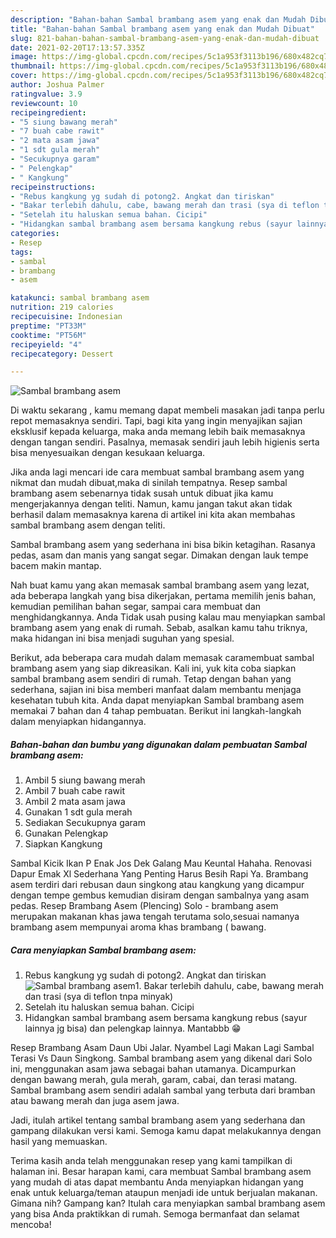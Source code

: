 ```yaml
---
description: "Bahan-bahan Sambal brambang asem yang enak dan Mudah Dibuat"
title: "Bahan-bahan Sambal brambang asem yang enak dan Mudah Dibuat"
slug: 821-bahan-bahan-sambal-brambang-asem-yang-enak-dan-mudah-dibuat
date: 2021-02-20T17:13:57.335Z
image: https://img-global.cpcdn.com/recipes/5c1a953f3113b196/680x482cq70/sambal-brambang-asem-foto-resep-utama.jpg
thumbnail: https://img-global.cpcdn.com/recipes/5c1a953f3113b196/680x482cq70/sambal-brambang-asem-foto-resep-utama.jpg
cover: https://img-global.cpcdn.com/recipes/5c1a953f3113b196/680x482cq70/sambal-brambang-asem-foto-resep-utama.jpg
author: Joshua Palmer
ratingvalue: 3.9
reviewcount: 10
recipeingredient:
- "5 siung bawang merah"
- "7 buah cabe rawit"
- "2 mata asam jawa"
- "1 sdt gula merah"
- "Secukupnya garam"
- " Pelengkap"
- " Kangkung"
recipeinstructions:
- "Rebus kangkung yg sudah di potong2. Angkat dan tiriskan"
- "Bakar terlebih dahulu, cabe, bawang merah dan trasi (sya di teflon tnpa minyak)"
- "Setelah itu haluskan semua bahan. Cicipi"
- "Hidangkan sambal brambang asem bersama kangkung rebus (sayur lainnya jg bisa) dan pelengkap lainnya. Mantabbb 😁"
categories:
- Resep
tags:
- sambal
- brambang
- asem

katakunci: sambal brambang asem 
nutrition: 219 calories
recipecuisine: Indonesian
preptime: "PT33M"
cooktime: "PT56M"
recipeyield: "4"
recipecategory: Dessert

---
```



![Sambal brambang asem](https://img-global.cpcdn.com/recipes/5c1a953f3113b196/680x482cq70/sambal-brambang-asem-foto-resep-utama.jpg)

Di waktu  sekarang , kamu memang dapat membeli masakan jadi tanpa perlu repot memasaknya sendiri. Tapi, bagi kita yang ingin menyajikan sajian eksklusif kepada keluarga, maka anda memang lebih baik memasaknya dengan tangan sendiri. Pasalnya, memasak sendiri jauh lebih higienis serta bisa menyesuaikan dengan kesukaan keluarga.

Jika anda lagi mencari ide cara membuat sambal brambang asem yang nikmat dan mudah dibuat,maka di sinilah tempatnya. Resep sambal brambang asem  sebenarnya tidak susah untuk dibuat jika kamu mengerjakannya dengan teliti. Namun, kamu jangan takut akan tidak berhasil dalam memasaknya 
karena di artikel ini kita akan membahas sambal brambang asem dengan teliti.  

Sambal brambang asem yang sederhana ini bisa bikin ketagihan. Rasanya pedas, asam dan manis yang sangat segar. Dimakan dengan lauk tempe bacem makin mantap.

Nah buat kamu yang akan memasak sambal brambang asem yang lezat, ada beberapa langkah yang bisa dikerjakan, pertama memilih jenis bahan, kemudian pemilihan bahan segar, sampai cara membuat dan menghidangkannya. Anda Tidak usah pusing kalau mau menyiapkan sambal brambang asem yang enak di rumah. Sebab, asalkan kamu  tahu triknya, maka hidangan ini bisa menjadi suguhan yang spesial.

Berikut, ada beberapa cara mudah dalam memasak caramembuat sambal brambang asem yang siap dikreasikan. Kali ini, yuk kita coba siapkan sambal brambang asem sendiri di rumah. Tetap dengan bahan yang sederhana, sajian ini bisa memberi manfaat dalam membantu menjaga kesehatan tubuh kita. Anda dapat menyiapkan Sambal brambang asem memakai 7 bahan dan 4 tahap pembuatan. Berikut ini langkah-langkah dalam menyiapkan hidangannya.

<!--inarticleads1-->

##### Bahan-bahan dan bumbu yang digunakan dalam pembuatan Sambal brambang asem:

1. Ambil 5 siung bawang merah
1. Ambil 7 buah cabe rawit
1. Ambil 2 mata asam jawa
1. Gunakan 1 sdt gula merah
1. Sediakan Secukupnya garam
1. Gunakan  Pelengkap
1. Siapkan  Kangkung


Sambal Kicik Ikan P Enak Jos Dek Galang Mau Keuntal Hahaha. Renovasi Dapur Emak Xl Sederhana Yang Penting Harus Besih Rapi Ya. Brambang asem terdiri dari rebusan daun singkong atau kangkung yang dicampur dengan tempe gembus kemudian disiram dengan sambalnya yang asam pedas. Resep Brambang Asem (Plencing) Solo - brambang asem merupakan makanan khas jawa tengah terutama solo,sesuai namanya brambang asem mempunyai aroma khas brambang ( bawang. 

<!--inarticleads2-->

##### Cara menyiapkan Sambal brambang asem:

1. Rebus kangkung yg sudah di potong2. Angkat dan tiriskan
<img src="https://img-global.cpcdn.com/steps/b1ef74af8c66af77/160x128cq70/sambal-brambang-asem-langkah-memasak-1-foto.jpg" alt="Sambal brambang asem">1. Bakar terlebih dahulu, cabe, bawang merah dan trasi (sya di teflon tnpa minyak)
1. Setelah itu haluskan semua bahan. Cicipi
1. Hidangkan sambal brambang asem bersama kangkung rebus (sayur lainnya jg bisa) dan pelengkap lainnya. Mantabbb 😁


Resep Brambang Asam Daun Ubi Jalar. Nyambel Lagi Makan Lagi Sambal Terasi Vs Daun Singkong. Sambal brambang asem yang dikenal dari Solo ini, menggunakan asam jawa sebagai bahan utamanya. Dicampurkan dengan bawang merah, gula merah, garam, cabai, dan terasi matang. Sambal brambang asem sendiri adalah sambal yang terbuta dari bramban atau bawang merah dan juga asem jawa. 

Jadi, itulah artikel tentang  sambal brambang asem  yang sederhana dan gampang dilakukan versi kami. Semoga kamu dapat melakukannya dengan hasil yang memuaskan. 

Terima kasih anda telah menggunakan resep yang kami tampilkan di halaman ini. Besar harapan kami, cara membuat  Sambal brambang asem yang mudah di atas dapat membantu Anda menyiapkan hidangan yang enak untuk keluarga/teman ataupun menjadi ide untuk berjualan makanan. Gimana nih? Gampang kan? Itulah cara menyiapkan sambal brambang asem yang bisa Anda praktikkan di rumah. Semoga bermanfaat dan selamat mencoba!

